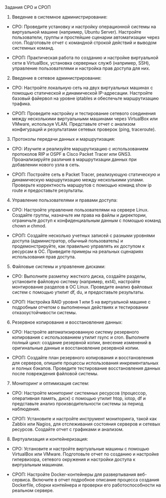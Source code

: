 Задания СРО и СРОП  

1. Введение в системное администрирование: 

  - СРО: Проведите установку и настройку операционной системы на виртуальной машине (например, Ubuntu Server). Настройте пользователи, группы и простейшие сценарии автоматизации через cron. Подготовьте отчет с командной строкой действий и выводом системных команд. 

  - СРОП: Практическая работа по созданию и настройке виртуальной сети в VirtualBox, установка серверных служб (например, SSH), управление пользователями и настройка прав доступа для них. 

2. Введение в сетевое администрирование: 

  - СРО: Настройте локальную сеть на двух виртуальных машинах с помощью статической и динамической IP-адресации. Настройте базовый файервол на уровне iptables и обеспечьте маршрутизацию трафика. 

  - СРОП: Проведите настройку и тестирование сетевого соединения между несколькими виртуальными машинами через VirtualBox или VMware, используя VLAN. Представьте отчет с анализом конфигураций и результатами сетевых проверок (ping, traceroute). 

3. Протоколы передачи данных и маршрутизация: 

  - СРО: Изучите и реализуйте маршрутизацию с использованием протоколов RIP и OSPF в Cisco Packet Tracer или GNS3. Проанализируйте различия в маршрутизации данных при добавлении нового узла в сеть. 

  - СРОП: Постройте сеть в Packet Tracer, реализующую статическую и динамическую маршрутизацию между несколькими узлами. Проверьте корректность маршрутов с помощью команд show ip route и предоставьте результаты. 

4. Управление пользователями и правами доступа: 

  - СРО: Настройте управление пользователями на сервере Linux. Создайте группы, назначьте им права на файлы и директории, ограничьте доступ к конфиденциальным данным с помощью команд chown и chmod. 

  - СРОП: Создайте несколько учетных записей с разными уровнями доступа (администратор, обычный пользователь) и продемонстрируйте, как правильно управлять их доступом к ресурсам в ОС. Приведите примеры на реальных сценариях использования прав доступа. 

5. Файловые системы и управление дисками: 

  - СРО: Выполните разметку жесткого диска, создайте разделы, установите файловую систему (например, ext4), настройте монтирование разделов в ОС Linux. Проведите анализ файловых систем с помощью утилит df, du, и предоставьте результаты. 

  - СРОП: Настройка RAID уровня 1 или 5 на виртуальной машине с подробным отчетом о выполненных действиях и тестировании отказоустойчивости системы. 

6. Резервное копирование и восстановление данных: 

  - СРО: Настройте автоматизированную систему резервного копирования с использованием утилит rsync и cron. Выполните полный цикл: создание резервной копии, внесение изменений в оригинальные данные и восстановление резервной копии. 

  - СРОП: Создайте план резервного копирования и восстановления для серверов, опишите процессы использования инкрементальных и полных бэкапов. Проведите тестирование восстановления данных после повреждения файловой системы. 

7. Мониторинг и оптимизация систем: 

  - СРО: Настройте мониторинг системных ресурсов (процессор, оперативная память, диск) с помощью утилит htop, iotop, df и представьте анализ производительности системы за период наблюдения. 

  - СРОП: Установите и настройте инструмент мониторинга, такой как Zabbix или Nagios, для отслеживания состояния серверов и сетевых ресурсов. Создайте отчет с графиками и анализом. 

8. Виртуализация и контейнеризация: 

  - СРО: Установите и настройте виртуальные машины с помощью VirtualBox или VMware. Подготовьте отчет по созданию и настройке гипервизора, сетевого окружения и настройки доступа к виртуальным машинам. 

  - СРОП: Настройте Docker-контейнеры для развертывания веб-сервиса. Включите в отчет подробное описание процесса создания Dockerfile, сборки контейнера и проверки его работоспособности на реальном сервере. 
